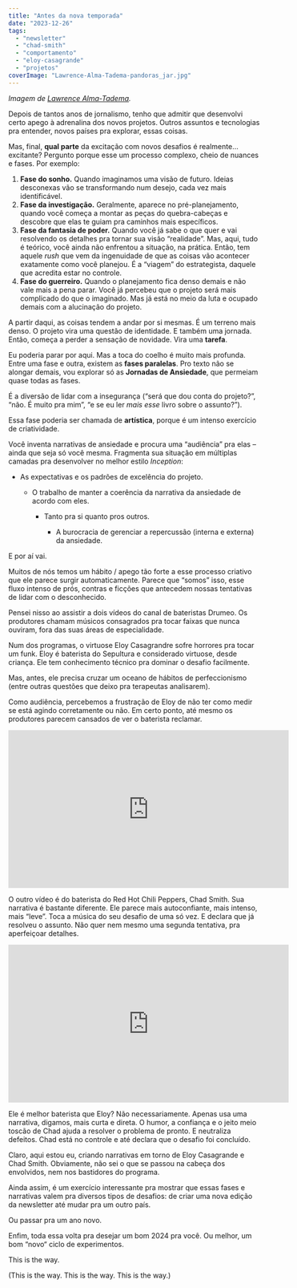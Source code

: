 ```yaml
---
title: "Antes da nova temporada"
date: "2023-12-26"
tags: 
  - "newsletter"
  - "chad-smith"
  - "comportamento"
  - "eloy-casagrande"
  - "projetos"
coverImage: "Lawrence-Alma-Tadema-pandoras_jar.jpg"
---
```


_Imagem de [Lawrence Alma-Tadema](https://en.wikipedia.org/wiki/Lawrence_Alma-Tadema)._

Depois de tantos anos de jornalismo, tenho que admitir que desenvolvi certo apego à adrenalina dos novos projetos. Outros assuntos e tecnologias pra entender, novos países pra explorar, essas coisas.

Mas, final, **qual parte** da excitação com novos desafios é realmente… excitante? Pergunto porque esse um processo complexo, cheio de nuances e fases. Por exemplo:

1. **Fase do sonho.** Quando imaginamos uma visão de futuro. Ideias desconexas vão se transformando num desejo, cada vez mais identificável.
2. **Fase da investigação.** Geralmente, aparece no pré-planejamento, quando você começa a montar as peças do quebra-cabeças e descobre que elas te guiam pra caminhos mais específicos.
3. **Fase da fantasia de poder.** Quando você já sabe o que quer e vai resolvendo os detalhes pra tornar sua visão “realidade”. Mas, aqui, tudo é teórico, você ainda não enfrentou a situação, na prática. Então, tem aquele _rush_ que vem da ingenuidade de que as coisas vão acontecer exatamente como você planejou. É a “viagem” do estrategista, daquele que acredita estar no controle.
4. **Fase do guerreiro.** Quando o planejamento fica denso demais e não vale mais a pena parar. Você já percebeu que o projeto será mais complicado do que o imaginado. Mas já está no meio da luta e ocupado demais com a alucinação do projeto.

A partir daqui, as coisas tendem a andar por si mesmas. É um terreno mais denso. O projeto vira uma questão de identidade. E também uma jornada. Então, começa a perder a sensação de novidade. Vira uma **tarefa**.

Eu poderia parar por aqui. Mas a toca do coelho é muito mais profunda. Entre uma fase e outra, existem as **fases paralelas**. Pro texto não se alongar demais, vou explorar só as **Jornadas de Ansiedade**, que permeiam quase todas as fases.

É a diversão de lidar com a insegurança (“será que dou conta do projeto?”, “não. É muito pra mim”, “e se eu ler _mais esse_ livro sobre o assunto?”).

Essa fase poderia ser chamada de **artística**, porque é um intenso exercício de criatividade.

Você inventa narrativas de ansiedade e procura uma “audiência” pra elas – ainda que seja só você mesma. Fragmenta sua situação em múltiplas camadas pra desenvolver no melhor estilo _Inception_:

- As expectativas e os padrões de excelência do projeto.
    
    - O trabalho de manter a coerência da narrativa da ansiedade de acordo com eles.
        
        - Tanto pra si quanto pros outros.
            
            - A burocracia de gerenciar a repercussão (interna e externa) da ansiedade.

E por aí vai.

Muitos de nós temos um hábito / apego tão forte a esse processo criativo que ele parece surgir automaticamente. Parece que “somos” isso, esse fluxo intenso de prós, contras e ficções que antecedem nossas tentativas de lidar com o desconhecido.

Pensei nisso ao assistir a dois vídeos do canal de bateristas Drumeo. Os produtores chamam músicos consagrados pra tocar faixas que nunca ouviram, fora das suas áreas de especialidade.

Num dos programas, o virtuose Eloy Casagrandre sofre horrores pra tocar um funk. Eloy é baterista do Sepultura e considerado virtuose, desde criança. Ele tem conhecimento técnico pra dominar o desafio facilmente.

Mas, antes, ele precisa cruzar um oceano de hábitos de perfeccionismo (entre outras questões que deixo pra terapeutas analisarem).

Como audiência, percebemos a frustração de Eloy de não ter como medir se está agindo corretamente ou não. Em certo ponto, até mesmo os produtores parecem cansados de ver o baterista reclamar.

<iframe width="560" height="315" src="https://www.youtube.com/embed/m7S_4d7jKrs?si=pQuvB7dvJtzclRNr" title="YouTube video player" frameborder="0" allow="accelerometer; autoplay; clipboard-write; encrypted-media; gyroscope; picture-in-picture; web-share" allowfullscreen></iframe>

O outro vídeo é do baterista do Red Hot Chili Peppers, Chad Smith. Sua narrativa é bastante diferente. Ele parece mais autoconfiante, mais intenso, mais “leve”. Toca a música do seu desafio de uma só vez. E declara que já resolveu o assunto. Não quer nem mesmo uma segunda tentativa, pra aperfeiçoar detalhes.

<iframe width="560" height="315" src="https://www.youtube.com/embed/HMBRjo33cUE?si=nJLQXP7LagmavzE0" title="YouTube video player" frameborder="0" allow="accelerometer; autoplay; clipboard-write; encrypted-media; gyroscope; picture-in-picture; web-share" allowfullscreen></iframe>

Ele é melhor baterista que Eloy? Não necessariamente. Apenas usa uma narrativa, digamos, mais curta e direta. O humor, a confiança e o jeito meio toscão de Chad ajuda a resolver o problema de pronto. E neutraliza defeitos. Chad está no controle e até declara que o desafio foi concluído.

Claro, aqui estou eu, criando narrativas em torno de Eloy Casagrande e Chad Smith. Obviamente, não sei o que se passou na cabeça dos envolvidos, nem nos bastidores do programa.

Ainda assim, é um exercício interessante pra mostrar que essas fases e narrativas valem pra diversos tipos de desafios: de criar uma nova edição da newsletter até mudar pra um outro país.

Ou passar pra um ano novo.

Enfim, toda essa volta pra desejar um bom 2024 pra você. Ou melhor, um bom “novo“ ciclo de experimentos.

This is the way.

(This is the way. This is the way. This is the way.)
